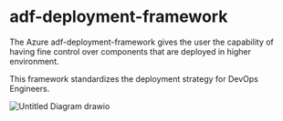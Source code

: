 # adf-deployment-framework

The Azure adf-deployment-framework gives the user the capability of having fine control over components that are deployed in higher environment.

This framework standardizes the deployment strategy for DevOps Engineers. 

![Untitled Diagram drawio](https://user-images.githubusercontent.com/15861454/163060834-a24653cd-21e0-487d-8272-8870cf752219.png)
